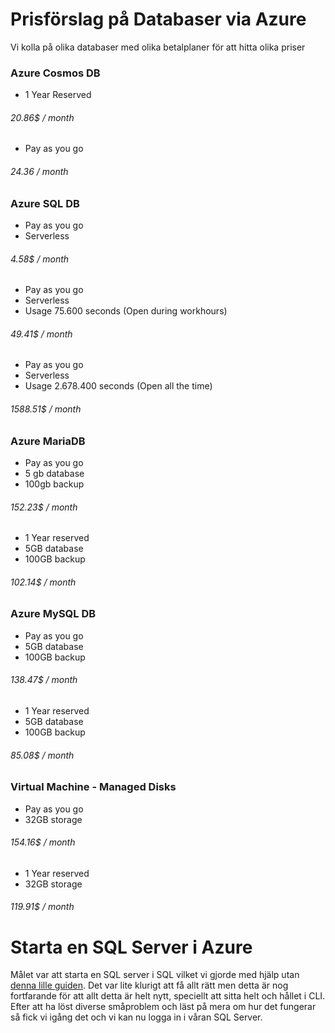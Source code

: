  # Prisförslag på Databaser via Azure
 
 Vi kolla på olika databaser med olika betalplaner för att hitta olika priser
 


 ### Azure Cosmos DB
 
 - 1 Year Reserved
 
 ###### 20.86$ / month
  
 - Pay as you go
 
 ###### 24.36 / month
  
  
 ### Azure SQL DB
 
  - Pay as you go
  - Serverless
  
 ###### 4.58$ / month
  
  - Pay as you go
  - Serverless
  - Usage 75.600 seconds (Open during workhours)
  
 ###### 49.41$ / month
  
  - Pay as you go
  - Serverless
  - Usage 2.678.400 seconds (Open all the time)
  
 ###### 1588.51$ / month
  
  

 ### Azure MariaDB
 
  - Pay as you go
  - 5 gb database
  - 100gb backup
  
 ###### 152.23$ / month
  
  
  - 1 Year reserved
  - 5GB database
  - 100GB backup
  
 ###### 102.14$ / month
  
  
 ### Azure MySQL DB
 
  - Pay as you go
  - 5GB database
  - 100GB backup
  
 ###### 138.47$ / month
  
  - 1 Year reserved
  - 5GB database
  - 100GB backup
  
 ###### 85.08$ / month
  
  
  ### Virtual Machine - Managed Disks
  
  - Pay as you go
  - 32GB storage
  
 ###### 154.16$ / month


  - 1 Year reserved
  - 32GB storage
  
 ###### 119.91$ / month







 # Starta en SQL Server i Azure
 
Målet var att starta en SQL server i SQL vilket vi gjorde med hjälp utan [denna lille guiden](https://docs.microsoft.com/sv-se/azure/azure-sql/database/scripts/create-and-configure-database-cli).
Det var lite klurigt att få allt rätt men detta är nog fortfarande för att allt detta är helt nytt, speciellt att sitta helt och hållet i CLI. Efter att ha löst diverse småproblem och läst på mera om hur det fungerar så fick vi igång det och vi kan nu logga in i våran SQL Server.
